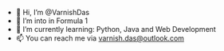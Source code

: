 - 👋 Hi, I’m @VarnishDas
- 👀 I’m into in Formula 1
- 🌱 I’m currently learning: Python, Java and Web Development
- 📫 You can reach me via varnish.das@outlook.com

<!---
VarnishDas/VarnishDas is a ✨ special ✨ repository because its `README.md` (this file) appears on your GitHub profile.
You can click the Preview link to take a look at your changes.
--->
